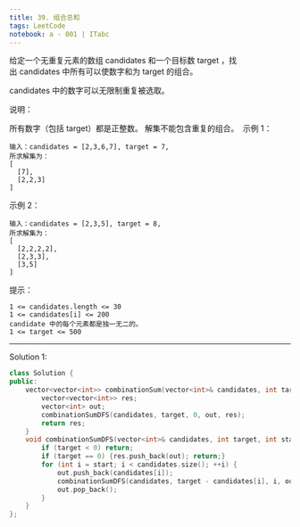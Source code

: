 ```yaml
---
title: 39. 组合总和
tags: LeetCode
notebook: a - 001 | ITabc
---
```


给定一个无重复元素的数组 candidates 和一个目标数 target ，找出 candidates 中所有可以使数字和为 target 的组合。

candidates 中的数字可以无限制重复被选取。

说明：

所有数字（包括 target）都是正整数。
解集不能包含重复的组合。 
示例 1：
```
输入：candidates = [2,3,6,7], target = 7,
所求解集为：
[
  [7],
  [2,2,3]
]
```
示例 2：
```
输入：candidates = [2,3,5], target = 8,
所求解集为：
[
  [2,2,2,2],
  [2,3,3],
  [3,5]
]
```
提示：
```
1 <= candidates.length <= 30
1 <= candidates[i] <= 200
candidate 中的每个元素都是独一无二的。
1 <= target <= 500
```

---

Solution 1:
```cpp
class Solution {
public:
    vector<vector<int>> combinationSum(vector<int>& candidates, int target) {
        vector<vector<int>> res;
        vector<int> out;
        combinationSumDFS(candidates, target, 0, out, res);
        return res;
    }
    void combinationSumDFS(vector<int>& candidates, int target, int start, vector<int>& out, vector<vector<int>>& res) {
        if (target < 0) return;
        if (target == 0) {res.push_back(out); return;}
        for (int i = start; i < candidates.size(); ++i) {
            out.push_back(candidates[i]);
            combinationSumDFS(candidates, target - candidates[i], i, out, res);
            out.pop_back();
        }
    }
};
```
